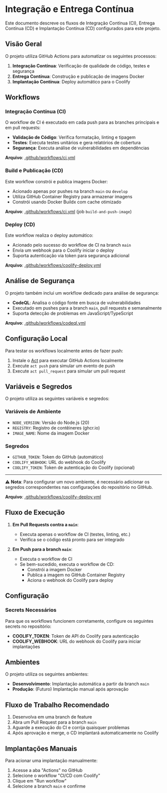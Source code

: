 # Integração e Entrega Contínua

Este documento descreve os fluxos de Integração Contínua (CI), Entrega Contínua (CD) e Implantação Contínua (CD) configurados para este projeto.

## Visão Geral

O projeto utiliza GitHub Actions para automatizar os seguintes processos:

1. **Integração Contínua**: Verificação de qualidade de código, testes e segurança
2. **Entrega Contínua**: Construção e publicação de imagens Docker
3. **Implantação Contínua**: Deploy automático para o Coolify

## Workflows

### Integração Contínua (CI)

O workflow de CI é executado em cada push para as branches principais e em pull requests:

- **Validação de Código**: Verifica formatação, linting e tipagem
- **Testes**: Executa testes unitários e gera relatórios de cobertura
- **Segurança**: Executa análise de vulnerabilidades em dependências

**Arquivo**: [.github/workflows/ci.yml](../.github/workflows/ci.yml)

### Build e Publicação (CD)

Este workflow constrói e publica imagens Docker:

- Acionado apenas por pushes na branch `main` ou `develop`
- Utiliza GitHub Container Registry para armazenar imagens
- Constrói usando Docker Buildx com cache otimizado

**Arquivo**: [.github/workflows/ci.yml](../.github/workflows/ci.yml) (job `build-and-push-image`)

### Deploy (CD)

Este workflow realiza o deploy automático:

- Acionado pelo sucesso do workflow de CI na branch `main`
- Envia um webhook para o Coolify iniciar o deploy
- Suporta autenticação via token para segurança adicional

**Arquivo**: [.github/workflows/coolify-deploy.yml](../.github/workflows/coolify-deploy.yml)

## Análise de Segurança

O projeto também inclui um workflow dedicado para análise de segurança:

- **CodeQL**: Analisa o código fonte em busca de vulnerabilidades
- Executado em pushes para a branch `main`, pull requests e semanalmente
- Suporta detecção de problemas em JavaScript/TypeScript

**Arquivo**: [.github/workflows/codeql.yml](../.github/workflows/codeql.yml)

## Configuração Local

Para testar os workflows localmente antes de fazer push:

1. Instale o [Act](https://github.com/nektos/act) para executar GitHub Actions localmente
2. Execute `act push` para simular um evento de push
3. Execute `act pull_request` para simular um pull request

## Variáveis e Segredos

O projeto utiliza as seguintes variáveis e segredos:

### Variáveis de Ambiente

- `NODE_VERSION`: Versão do Node.js (20)
- `REGISTRY`: Registro de contêineres (ghcr.io)
- `IMAGE_NAME`: Nome da imagem Docker

### Segredos

- `GITHUB_TOKEN`: Token do GitHub (automático)
- `COOLIFY_WEBHOOK`: URL do webhook do Coolify
- `COOLIFY_TOKEN`: Token de autenticação do Coolify (opcional)

---

⚠️ **Nota**: Para configurar um novo ambiente, é necessário adicionar os segredos correspondentes nas configurações do repositório no GitHub.

**Arquivo**: [.github/workflows/coolify-deploy.yml](../.github/workflows/coolify-deploy.yml)

## Fluxo de Execução

1. **Em Pull Requests contra a `main`**:
   - Executa apenas o workflow de CI (testes, linting, etc.)
   - Verifica se o código está pronto para ser integrado

2. **Em Push para a branch `main`**:
   - Executa o workflow de CI
   - Se bem-sucedido, executa o workflow de CD:
     - Constrói a imagem Docker
     - Publica a imagem no GitHub Container Registry
     - Aciona o webhook do Coolify para deploy

## Configuração

### Secrets Necessários

Para que os workflows funcionem corretamente, configure os seguintes secrets no repositório:

- **COOLIFY_TOKEN**: Token de API do Coolify para autenticação
- **COOLIFY_WEBHOOK**: URL do webhook do Coolify para iniciar implantações

## Ambientes

O projeto utiliza os seguintes ambientes:

- **Desenvolvimento**: Implantação automática a partir da branch `main`
- **Produção**: (Futuro) Implantação manual após aprovação

## Fluxo de Trabalho Recomendado

1. Desenvolva em uma branch de feature
2. Abra um Pull Request para a branch `main`
3. Aguarde a execução do CI e corrija quaisquer problemas
4. Após aprovação e merge, o CD implantará automaticamente no Coolify

## Implantações Manuais

Para acionar uma implantação manualmente:

1. Acesse a aba "Actions" no GitHub
2. Selecione o workflow "CI/CD com Coolify"
3. Clique em "Run workflow"
4. Selecione a branch `main` e confirme
